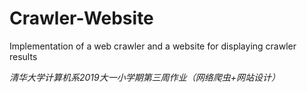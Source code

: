 # Crawler-Website
Implementation of a web crawler and a website for displaying crawler results

*清华大学计算机系2019大一小学期第三周作业（网络爬虫+网站设计）*
